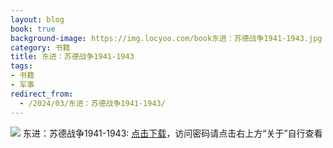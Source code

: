 ```yaml
---
layout: blog
book: true
background-image: https://img.locyoo.com/book东进：苏德战争1941-1943.jpg
category: 书籍
title: 东进：苏德战争1941-1943
tags:
- 书籍
- 军事
redirect_from:
  - /2024/03/东进：苏德战争1941-1943/
---
```

![](https://img.locyoo.com/book东进：苏德战争1941-1943.jpg)
东进：苏德战争1941-1943: <a name = "ref1" href="https://url18.ctfile.com/f/50983618-1375542841-20b078?p=3619">点击下载</a>，访问密码请点击右上方“关于”自行查看